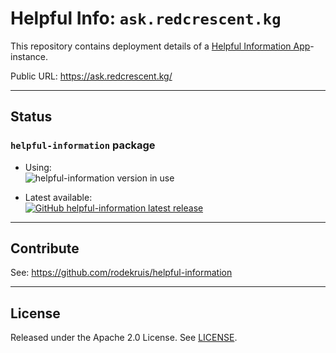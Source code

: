 # Helpful Info: `ask.redcrescent.kg`

This repository contains deployment details of a [Helpful Information App](https://github.com/rodekruis/helpful-information)-instance.

Public URL: <https://ask.redcrescent.kg/>

---

## Status

### `helpful-information` package

- Using:  
  ![helpful-information version in use](https://img.shields.io/github/package-json/dependency-version/helpful-info/example/helpful-information?style=flat-square&logo=github)

- Latest available:  
  [![GitHub helpful-information latest release](https://img.shields.io/github/v/release/rodekruis/helpful-information?display_name=tag&label=helpful-information%20release&logo=github)](https://github.com/rodekruis/helpful-information/releases)

---

## Contribute

See: <https://github.com/rodekruis/helpful-information>

---

## License

Released under the Apache 2.0 License. See [LICENSE](./LICENSE).
